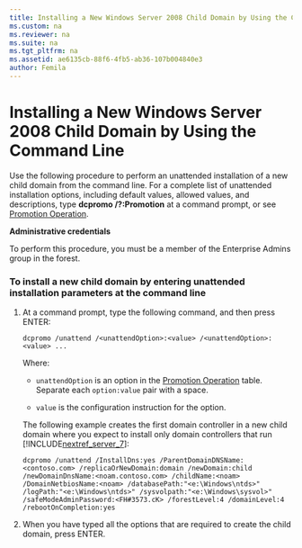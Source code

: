 ```yaml
---
title: Installing a New Windows Server 2008 Child Domain by Using the Command Line
ms.custom: na
ms.reviewer: na
ms.suite: na
ms.tgt_pltfrm: na
ms.assetid: ae6135cb-88f6-4fb5-ab36-107b004840e3
author: Femila
---
```

# Installing a New Windows Server 2008 Child Domain by Using the Command Line
  Use the following procedure to perform an unattended installation of a new child domain from the command line. For a complete list of unattended installation options, including default values, allowed values, and descriptions, type **dcpromo \/?:Promotion** at a command prompt, or see [Promotion Operation](../Topic/Promotion-Operation.md).  
  
 **Administrative credentials**  
  
 To perform this procedure, you must be a member of the Enterprise Admins group in the forest.  
  
### To install a new child domain by entering unattended installation parameters at the command line  
  
1.  At a command prompt, type the following command, and then press ENTER:  
  
     `dcpromo /unattend /<unattendOption>:<value> /<unattendOption>:<value> ...`  
  
     Where:  
  
    -   `unattendOption` is an option in the [Promotion Operation](../Topic/Promotion-Operation.md) table. Separate each `option:value` pair with a space.  
  
    -   `value` is the configuration instruction for the option.  
  
     The following example creates the first domain controller in a new child domain where you expect to install only domain controllers that run [!INCLUDE[nextref_server_7](../Token/nextref_server_7_md.md)]:  
  
     `dcpromo /unattend /InstallDns:yes /ParentDomainDNSName:<contoso.com> /replicaOrNewDomain:domain /newDomain:child /newDomainDnsName:<noam.contoso.com> /childName:<noam> /DomainNetbiosName:<noam> /databasePath:"<e:\Windows\ntds>" /logPath:"<e:\Windows\ntds>" /sysvolpath:"<e:\Windows\sysvol>" /safeModeAdminPassword:<FH#3573.cK> /forestLevel:4 /domainLevel:4 /rebootOnCompletion:yes`  
  
2.  When you have typed all the options that are required to create the child domain, press ENTER.  
  
  